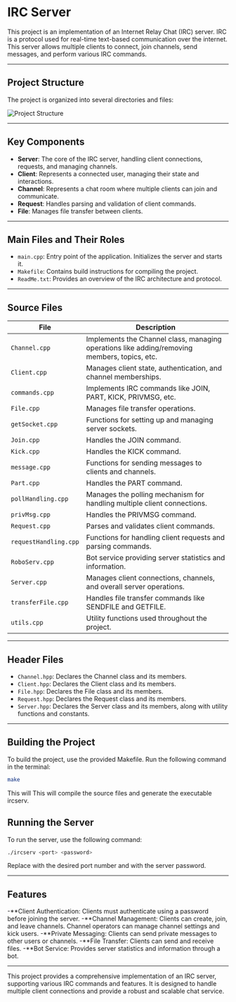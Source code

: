 # IRC Server

This project is an implementation of an Internet Relay Chat (IRC) server. IRC is a protocol used for real-time text-based communication over the internet. This server allows multiple clients to connect, join channels, send messages, and perform various IRC commands.

---

## Project Structure

The project is organized into several directories and files:

![Project Structure](path-to-your-image/project-structure.png)

---

## Key Components

- **Server**: The core of the IRC server, handling client connections, requests, and managing channels.
- **Client**: Represents a connected user, managing their state and interactions.
- **Channel**: Represents a chat room where multiple clients can join and communicate.
- **Request**: Handles parsing and validation of client commands.
- **File**: Manages file transfer between clients.

---

## Main Files and Their Roles

- `main.cpp`: Entry point of the application. Initializes the server and starts it.
- `Makefile`: Contains build instructions for compiling the project.
- `ReadMe.txt`: Provides an overview of the IRC architecture and protocol.

---

## Source Files

| File                | Description                                                                                   |
|---------------------|-----------------------------------------------------------------------------------------------|
| `Channel.cpp`       | Implements the Channel class, managing operations like adding/removing members, topics, etc. |
| `Client.cpp`        | Manages client state, authentication, and channel memberships.                               |
| `commands.cpp`      | Implements IRC commands like JOIN, PART, KICK, PRIVMSG, etc.                                 |
| `File.cpp`          | Manages file transfer operations.                                                            |
| `getSocket.cpp`     | Functions for setting up and managing server sockets.                                        |
| `Join.cpp`          | Handles the JOIN command.                                                                   |
| `Kick.cpp`          | Handles the KICK command.                                                                   |
| `message.cpp`       | Functions for sending messages to clients and channels.                                      |
| `Part.cpp`          | Handles the PART command.                                                                   |
| `pollHandling.cpp`  | Manages the polling mechanism for handling multiple client connections.                      |
| `privMsg.cpp`       | Handles the PRIVMSG command.                                                                |
| `Request.cpp`       | Parses and validates client commands.                                                       |
| `requestHandling.cpp`| Functions for handling client requests and parsing commands.                                |
| `RoboServ.cpp`      | Bot service providing server statistics and information.                                     |
| `Server.cpp`        | Manages client connections, channels, and overall server operations.                        |
| `transferFile.cpp`  | Handles file transfer commands like SENDFILE and GETFILE.                                    |
| `utils.cpp`         | Utility functions used throughout the project.                                               |

---

## Header Files

- `Channel.hpp`: Declares the Channel class and its members.
- `Client.hpp`: Declares the Client class and its members.
- `File.hpp`: Declares the File class and its members.
- `Request.hpp`: Declares the Request class and its members.
- `Server.hpp`: Declares the Server class and its members, along with utility functions and constants.

---

## Building the Project

To build the project, use the provided Makefile. Run the following command in the terminal:

```bash
make
```
This will This will compile the source files and generate the executable ircserv.

## Running the Server

To run the server, use the following command:

```bash
./ircserv <port> <password>
```

Replace <port> with the desired port number and <password> with the server password.

---

## Features

-**Client Authentication: Clients must authenticate using a password before joining the server.
-**Channel Management: Clients can create, join, and leave channels. Channel operators can manage channel settings and kick users.
-**Private Messaging: Clients can send private messages to other users or channels.
-**File Transfer: Clients can send and receive files.
-**Bot Service: Provides server statistics and information through a bot.

---

This project provides a comprehensive implementation of an IRC server, supporting various IRC commands and features. It is designed to handle multiple client connections and provide a robust and scalable chat service.